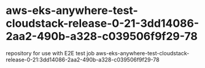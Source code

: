 # aws-eks-anywhere-test-cloudstack-release-0-21-3dd14086-2aa2-490b-a328-c039506f9f29-78
repository for use with E2E test job aws-eks-anywhere-test-cloudstack-release-0-21:3dd14086-2aa2-490b-a328-c039506f9f29-78

